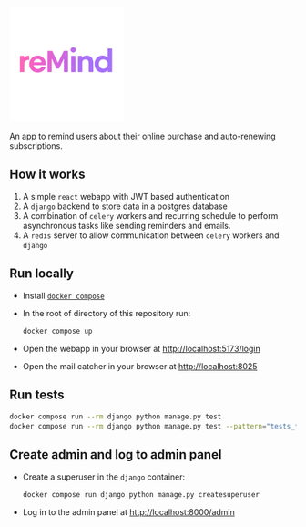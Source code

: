 <img src="./docs/reMind_Logo_transparent.png" alt="logo" width="200"/>

An app to remind users about their online purchase and auto-renewing
subscriptions.

## How it works

1. A simple `react` webapp with JWT based authentication
2. A `django` backend to store data in a postgres database
3. A combination of `celery` workers and recurring schedule to perform
   asynchronous tasks like sending reminders and emails.
4. A `redis` server to allow communication between `celery` workers and `django`

## Run locally

- Install
  [`docker compose`](https://docs.docker.com/compose/install/standalone/)
- In the root of directory of this repository run:

  ```bash
  docker compose up
  ```

- Open the webapp in your browser at
  [http://localhost:5173/login](http://localhost:5173/login)

- Open the mail catcher in your browser at
  [http://localhost:8025](http://localhost:8025)

## Run tests

```bash
docker compose run --rm django python manage.py test
docker compose run --rm django python manage.py test --pattern="tests_*.py" # to run specific tests

```

## Create admin and log to admin panel

- Create a superuser in the `django` container:

  ```bash
  docker compose run django python manage.py createsuperuser
  ```

- Log in to the admin panel at
  [http://localhost:8000/admin](http://localhost:8000/admin)
